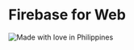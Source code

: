 # Firebase for Web
![Made with love in Philippines](https://madewithlove.now.sh/ph?heart=true&colorB=%23bd0013)